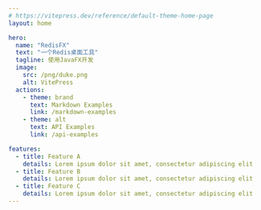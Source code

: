 ```yaml
---
# https://vitepress.dev/reference/default-theme-home-page
layout: home

hero:
  name: "RedisFX"
  text: "一个Redis桌面工具"
  tagline: 使用JavaFX开发
  image:
    src: /png/duke.png
    alt: VitePress
  actions:
    - theme: brand
      text: Markdown Examples
      link: /markdown-examples
    - theme: alt
      text: API Examples
      link: /api-examples

features:
  - title: Feature A
    details: Lorem ipsum dolor sit amet, consectetur adipiscing elit
  - title: Feature B
    details: Lorem ipsum dolor sit amet, consectetur adipiscing elit
  - title: Feature C
    details: Lorem ipsum dolor sit amet, consectetur adipiscing elit
---
```


